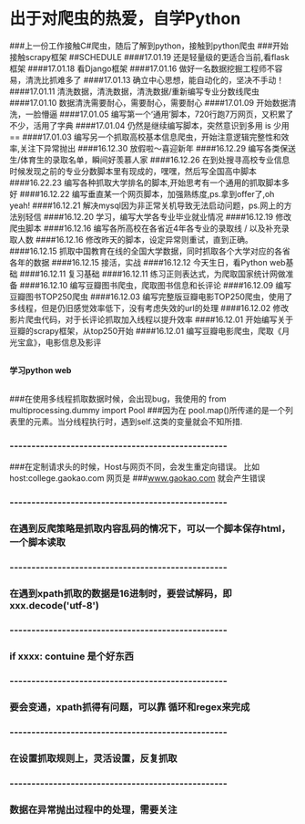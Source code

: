 **出于对爬虫的热爱，自学Python**
==========
###上一份工作接触C#爬虫，随后了解到python，接触到python爬虫 
###开始接触scrapy框架
##SCHEDULE
####17.01.19 还是轻量级的更适合当前,看flask框架
####17.01.18 看Django框架
####17.01.16 做好一名数据挖掘工程师不容易，清洗比抓难多了
####17.01.13 确立中心思想，能自动化的，坚决不手动！
####17.01.11 清洗数据，清洗数据，清洗数据/重新编写专业分数线爬虫
####17.01.10 数据清洗需要耐心，需要耐心，需要耐心
####17.01.09 开始数据清洗，一脸懵逼
####17.01.05 编写第一个‘通用’脚本，720行跑7万网页，又积累了不少，活用了字典
####17.01.04 仍然是继续编写脚本，突然意识到多用 is 少用 == 
####17.01.03 编写另一个抓取高校基本信息爬虫，开始注意逻辑完整性和效率,关注下异常抛出
####16.12.30 放假啦～喜迎新年
####16.12.29 编写各类保送生/体育生的录取名单，瞬间好羡慕人家
####16.12.26 在到处搜寻高校专业信息时候发现之前的专业分数脚本里有现成的，嘿嘿，然后写全国高中脚本
####16.22.23 编写各种抓取大学排名的脚本,开始思考有一个通用的抓取脚本多好
####16.12.22 编写垂直某一个网页脚本，加强熟练度,ps.拿到offer了,oh yeah!
####16.12.21 解决mysql因为非正常关机导致无法启动问题，ps.网上的方法别轻信
####16.12.20 学习，编写大学各专业毕业就业情况
####16.12.19 修改爬虫脚本
####16.12.16 编写各所高校在各省近4年各专业的录取线 / 以及补充录取人数
####16.12.16 修改昨天的脚本，设定异常则重试，直到正确。
####16.12.15 抓取中国教育在线的全国大学数据，同时抓取各个大学对应的各省各年的数据
####16.12.15 接活，实战
####16.12.12 今天生日，看Python web基础
####16.12.11 复习基础
####16.12.11 练习正则表达式，为爬取国家统计网做准备
####16.12.10 编写豆瓣图书爬虫，爬取图书信息和长评论
####16.12.09 编写豆瓣图书TOP250爬虫
####16.12.03 编写完整版豆瓣电影TOP250爬虫，使用了多线程，但是仍旧感觉效率低下，没有考虑失效的url的处理
####16.12.02 修改影片爬虫代码，对于长评论抓取加入线程以提升效率
####16.12.01 开始编写关于豆瓣的scrapy框架，从top250开始
####16.12.01 编写豆瓣电影爬虫，爬取《月光宝盒》，电影信息及影评

##
**学习python web**
## 

##
###在使用多线程抓取数据时候，会出现bug，我使用的 from multiprocessing.dummy import Pool
###因为在 pool.map()所传递的是一个列表里的元素。当分线程执行时，遇到self.这类的变量就会不知所措.
### --------------------------------------------------
###在定制请求头的时候，Host与网页不同，会发生重定向错误。 比如 host:college.gaokao.com 网页是
###www.gaokao.com 就会产生错误
### --------------------------------------------------
### 在遇到反爬策略是抓取内容乱码的情况下，可以一个脚本保存html，一个脚本读取
### --------------------------------------------------
### 在遇到xpath抓取的数据是16进制时，要尝试解码，即 xxx.decode('utf-8')
### --------------------------------------------------
### if xxxx: contuine 是个好东西
### --------------------------------------------------
### 要会变通，xpath抓得有问题，可以靠 循环和regex来完成
### --------------------------------------------------
### 在设置抓取规则上，灵活设置，反复抓取
### --------------------------------------------------
### 数据在异常抛出过程中的处理，需要关注
##
